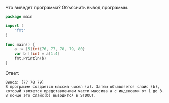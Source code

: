 Что выведет программа? Объяснить вывод программы.

```go
package main

import (
    "fmt"
)

func main() {
    a := [5]int{76, 77, 78, 79, 80}
    var b []int = a[1:4]
    fmt.Println(b)
}
```

Ответ:
```
Вывод: [77 78 79]
В программе создается массив чисел (a). Затем объявляется слайс (b),  
который является представлением части массива a с индексами от 1 до 3.  
В конце это слайс(b) выводится в STDOUT.
```
